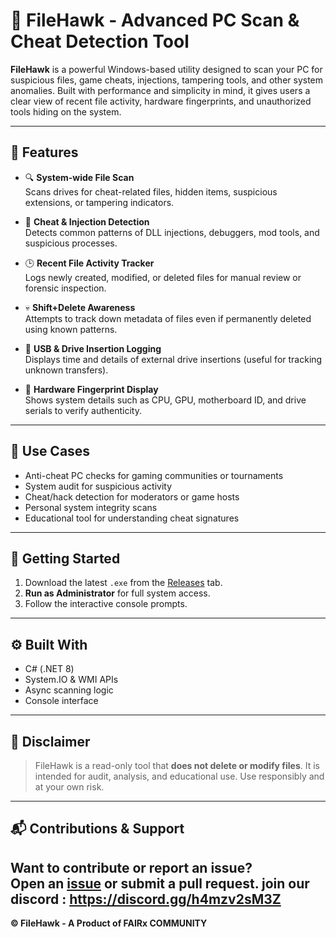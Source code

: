 # 🦅 FileHawk - Advanced PC Scan & Cheat Detection Tool

**FileHawk** is a powerful Windows-based utility designed to scan your PC for suspicious files, game cheats, injections, tampering tools, and other system anomalies. Built with performance and simplicity in mind, it gives users a clear view of recent file activity, hardware fingerprints, and unauthorized tools hiding on the system.

---

## 🔧 Features

- 🔍 **System-wide File Scan**  
  Scans drives for cheat-related files, hidden items, suspicious extensions, or tampering indicators.

- 🧩 **Cheat & Injection Detection**  
  Detects common patterns of DLL injections, debuggers, mod tools, and suspicious processes.

- 🕒 **Recent File Activity Tracker**  
  Logs newly created, modified, or deleted files for manual review or forensic inspection.

- 💀 **Shift+Delete Awareness**  
  Attempts to track down metadata of files even if permanently deleted using known patterns.

- 🔌 **USB & Drive Insertion Logging**  
  Displays time and details of external drive insertions (useful for tracking unknown transfers).

- 🧠 **Hardware Fingerprint Display**  
  Shows system details such as CPU, GPU, motherboard ID, and drive serials to verify authenticity.

---

## 💼 Use Cases

- Anti-cheat PC checks for gaming communities or tournaments  
- System audit for suspicious activity  
- Cheat/hack detection for moderators or game hosts  
- Personal system integrity scans  
- Educational tool for understanding cheat signatures

---

## 🚀 Getting Started

1. Download the latest `.exe` from the [Releases]([https://github.com/YOUR_USERNAME/FileHawk/releases](https://github.com/FAIRxCOMMUNITY/FILEHAWKx/releases/tag/v1.0.0)) tab.
2. **Run as Administrator** for full system access.
3. Follow the interactive console prompts.

---

## ⚙️ Built With

- C# (.NET 8)
- System.IO & WMI APIs
- Async scanning logic
- Console interface

---

## 🛑 Disclaimer

> FileHawk is a read-only tool that **does not delete or modify files**. It is intended for audit, analysis, and educational use. Use responsibly and at your own risk.

---

## 📬 Contributions & Support

Want to contribute or report an issue?  
Open an [issue](https://github.com/YOUR_USERNAME/FileHawk/issues) or submit a pull request.
join our discord : https://discord.gg/h4mzv2sM3Z
---

**© FileHawk - A Product of FAIRx COMMUNITY**

